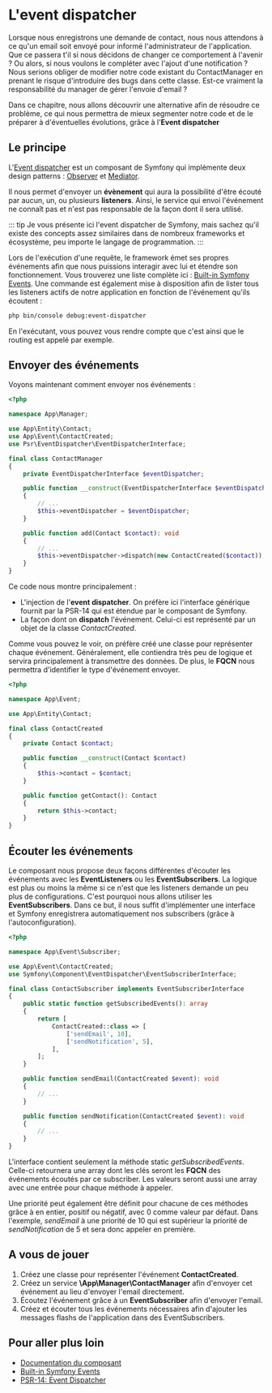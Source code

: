 # L'event dispatcher

Lorsque nous enregistrons une demande de contact, nous nous attendons à ce qu'un email soit envoyé pour informé l'administrateur de l'application. Que ce passera t'il si nous décidons de changer ce comportement à l'avenir ? Ou alors, si nous voulons le compléter avec l'ajout d'une notification ? Nous serions obliger de modifier notre code existant du ContactManager en prenant le risque d'introduire des bugs dans cette classe. Est-ce vraiment la responsabilité du manager de gérer l'envoie d'email ?

Dans ce chapitre, nous allons découvrir une alternative afin de résoudre ce problème, ce qui nous permettra de mieux segmenter notre code et de le préparer à d'éventuelles évolutions, grâce à l'**Event dispatcher**

## Le principe

L'[Event dispatcher](https://symfony.com/doc/current/components/event_dispatcher.html) est un composant de Symfony qui implémente deux design patterns : [Observer](https://refactoring.guru/design-patterns/observer) et [Mediator](https://refactoring.guru/design-patterns/mediator).

Il nous permet d'envoyer un **évènement** qui aura la possibilité d'être écouté par aucun, un, ou plusieurs **listeners**. Ainsi, le service qui envoi l'événement ne connaît pas et n'est pas responsable de la façon dont il sera utilisé.

::: tip
Je vous présente ici l'event dispatcher de Symfony, mais sachez qu'il existe des concepts assez similaires dans de nombreux frameworks et écosystème, peu importe le langage de programmation.
:::

Lors de l'exécution d'une requête, le framework émet ses propres événements afin que nous puissions interagir avec lui et étendre son fonctionnement. Vous trouverez une liste complète ici : [Built-in Symfony Events](https://symfony.com/doc/current/reference/events.html). Une commande est également mise à disposition afin de lister tous les listeners actifs de notre application en fonction de l'événement qu'ils écoutent :

``` sh
php bin/console debug:event-dispatcher
```

En l'exécutant, vous pouvez vous rendre compte que c'est ainsi que le routing est appelé par exemple.

## Envoyer des événements

Voyons maintenant comment envoyer nos événements :

``` php
<?php

namespace App\Manager;

use App\Entity\Contact;
use App\Event\ContactCreated;
use Psr\EventDispatcher\EventDispatcherInterface;

final class ContactManager
{
    private EventDispatcherInterface $eventDispatcher;

    public function __construct(EventDispatcherInterface $eventDispatcher)
    {
        // ...
        $this->eventDispatcher = $eventDispatcher;
    }

    public function add(Contact $contact): void
    {
        // ...
        $this->eventDispatcher->dispatch(new ContactCreated($contact));
    }
}
```

Ce code nous montre principalement :
- L'injection de l'**event dispatcher**. On préfère ici l'interface générique fournit par la PSR-14 qui est étendue par le composant de Symfony.
- La façon dont on **dispatch** l'événement. Celui-ci est représenté par un objet de la classe *ContactCreated*.

Comme vous pouvez le voir, on préfère créé une classe pour représenter chaque événement. Généralement, elle contiendra très peu de logique et servira principalement à transmettre des données. De plus, le **FQCN** nous permettra d'identifier le type d'événement envoyer.

``` php
<?php

namespace App\Event;

use App\Entity\Contact;

final class ContactCreated
{
    private Contact $contact;

    public function __construct(Contact $contact)
    {
        $this->contact = $contact;
    }

    public function getContact(): Contact
    {
        return $this->contact;
    }
}
```

## Écouter les événements

Le composant nous propose deux façons différentes d'écouter les événements avec les **EventListeners** ou les **EventSubscribers**.
La logique est plus ou moins la même si ce n'est que les listeners demande un peu plus de configurations. C'est pourquoi nous allons utiliser les **EventSubscribers**. Dans ce but, il nous suffit d'implémenter une interface et Symfony enregistrera automatiquement nos subscribers (grâce à l'autoconfiguration).

``` php
<?php

namespace App\Event\Subscriber;

use App\Event\ContactCreated;
use Symfony\Component\EventDispatcher\EventSubscriberInterface;

final class ContactSubscriber implements EventSubscriberInterface
{
    public static function getSubscribedEvents(): array
    {
        return [
            ContactCreated::class => [
                ['sendEmail', 10],
                ['sendNotification', 5],
            ],
        ];
    }

    public function sendEmail(ContactCreated $event): void
    {
        // ...
    }

    public function sendNotification(ContactCreated $event): void
    {
        // ...
    }
}
```

L'interface contient seulement la méthode static *getSubscribedEvents*. Celle-ci retournera une array dont les clés seront les **FQCN** des événements écoutés par ce subscriber. Les valeurs seront aussi une array avec une entrée pour chaque méthode à appeler.

Une priorité peut également être définit pour chacune de ces méthodes grâce à en entier, positif ou négatif, avec 0 comme valeur par défaut. Dans l'exemple, *sendEmail* à une priorité de 10 qui est supérieur la priorité de *sendNotification* de 5 et sera donc appeler en première.

## A vous de jouer

1. Créez une classe pour représenter l'événement **ContactCreated**.
2. Créez un service **\App\Manager\ContactManager** afin d'envoyer cet événement au lieu d'envoyer l'email directement.
3. Écoutez l'événement grâce à un **EventSubscriber** afin d'envoyer l'email.
4. Créez et écouter tous les événements nécessaires afin d'ajouter les messages flashs de l'application dans des EventSubscribers.

## Pour aller plus loin

- [Documentation du composant](https://symfony.com/doc/current/components/event_dispatcher.html)
- [Built-in Symfony Events](https://symfony.com/doc/current/reference/events.html)
- [PSR-14: Event Dispatcher](https://www.php-fig.org/psr/psr-14/)
